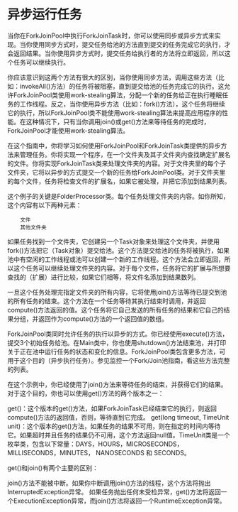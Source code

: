 异步运行任务
===

当你在ForkJoinPool中执行ForkJoinTask时，你可以使用同步或异步方式来实现。当你使用同步方式时，提交任务给池的方法直到提交的任务完成它的执行，才会返回结果。当你使用异步方式时，提交任务给执行者的方法将立即返回，所以这个任务可以继续执行。

你应该意识到这两个方法有很大的区别，当你使用同步方法，调用这些方法（比如：invokeAll()方法）的任务将被阻塞，直到提交给池的任务完成它的执行。这允许ForkJoinPool类使用work-stealing算法，分配一个新的任务给正在执行睡眠任务的工作线程。反之，当你使用异步方法（比如：fork()方法），这个任务将继续它的执行，所以ForkJoinPool类不能使用work-stealing算法来提高应用程序的性能。在这种情况下，只有当你调用join()或get()方法来等待任务的完成时，ForkJoinPool才能使用work-stealing算法。

在这个指南中，你将学习如何使用ForkJoinPool和ForkJoinTask类提供的异步方法来管理任务。你将实现一个程序，在一个文件夹及其子文件夹内查找确定扩展名的文件。你将实现ForkJoinTask类来处理文件夹的内容。对于文件夹里的每个子文件夹，它将以异步的方式提交一个新的任务给ForkJoinPool类。对于文件夹里的每个文件，任务将检查文件的扩展名，如果它被处理，并把它添加到结果列表。

这个例子的关键是FolderProcessor类。每个任务处理文件夹的内容。如你所知，这个内容有以下两种元素：

        文件
        其他文件夹

如果任务找到一个文件夹，它创建另一个Task对象来处理这个文件夹，并使用fork()方法把它（Task对象）提交给池。这个方法提交给池的任务将被执行，如果池中有空闲的工作线程或池可以创建一个新的工作线程。这个方法会立即返回，所以这个任务可以继续处理文件夹的内容。对于每个文件，任务将它的扩展与所想要查找的（扩展）进行比较，如果它们相等，将文件名添加到结果数列。

一旦这个任务处理完指定文件夹的所有内容，它将使用join()方法等待已提交到池的所有任务的结束。这个方法在一个任务等待其执行结束时调用，并返回compute()方法返回的值。这个任务将它自己发送的所有任务的结果和它自己的结果分组，并返回作为compute()方法的一个返回值的数组。

ForkJoinPool类同时允许任务的执行以异步的方式。你已经使用execute()方法，提交3个初始任务给池。在Main类中，你也使用shutdown()方法结束池，并打印关于正在池中运行任务的状态和变化的信息。ForkJoinPool类包含更多方法，可用于这个目的（异步执行任务）。参见监控一个Fork/Join池指南，看这些方法完整的列表。

在这个示例中，你已经使用了join()方法来等待任务的结束，并获得它们的结果。对于这个目的，你也可以使用get()方法的两个版本之一：

  get()：这个版本的get()方法，如果ForkJoinTask已经结束它的执行，则返回compute()方法的返回值，否则，等待直到它完成。
  get(long timeout, TimeUnit unit)：这个版本的get()方法，如果任务的结果不可用，则在指定的时间内等待它。如果超时并且任务的结果仍不可用，这个方法返回null值。TimeUnit类是一个枚举类，包含以下常量：DAYS，HOURS，MICROSECONDS， MILLISECONDS，MINUTES， NANOSECONDS 和 SECONDS。
    
get()和join()有两个主要的区别：

  join()方法不能被中断。如果你中断调用join()方法的线程，这个方法将抛出InterruptedException异常。
如果任务抛出任何未受检异常，get()方法将返回一个ExecutionException异常，而join()方法将返回一个RuntimeException异常。